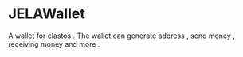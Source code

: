# JELAWallet
A wallet for elastos . The wallet can generate address , send money , receiving money and more . 

